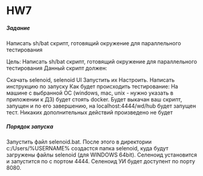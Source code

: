 # HW7
##### Задание
Написать sh/bat скрипт, готовящий окружение для параллельного тестирования

Цель:
Написать sh/bat скрипт, готовящий окружение для параллельного тестирования Данный скрипт должен:

Скачать selenoid, selenoid UI
Запустить их
Настроить.
Написать инструкцию по запуску
Как будет происходить тестирование: На машине с выбранной ОС (windows, mac, unix - нужно указать в приложении к ДЗ) будет стоять docker. Будет выкачан ваш скрипт, запущен и по его завершению, на localhost:4444/wd/hub будет запущен тест. Никаких дополнительных действий произведено не будет

##### Порядок запуска
Запустить файл selenoid.bat.
После этого в директории c:/Users/%USERNAME% создастся папка selenoid, куда будут загружены файлы selenoid (для WINDOWS 64bit). Селеноид установится и запустится по с портом 4444. Селеноид УИ будет доступент по порту 8080.
